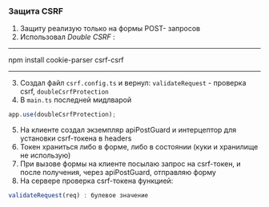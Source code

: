 ### Защита CSRF

1. Защиту реализую только на формы POST- запросов
2. Использовал _Double CSRF_ :

---

npm install cookie-parser csrf-csrf

---

3. Создал файл `csrf.config.ts` и вернул: `validateRequest` - проверка csrf, `doubleCsrfProtection`
4. В `main.ts` последней мидлварой

```javascript
app.use(doubleCsrfProtection);
```

5. На клиенте создал экземпляр apiPostGuard и интерцептор для установки csrf-токена в headers
6. Токен храниться либо в форме, либо в состоянии (куки и хранилище не использую)
7. При вызове формы на клиенте посылаю запрос на csrf-токен, и после получения, через apiPostGuard, отправляю форму
8. На сервере проверка csrf-токена функцией:

```javascript
validateRequest(req) : булевое значение
```

